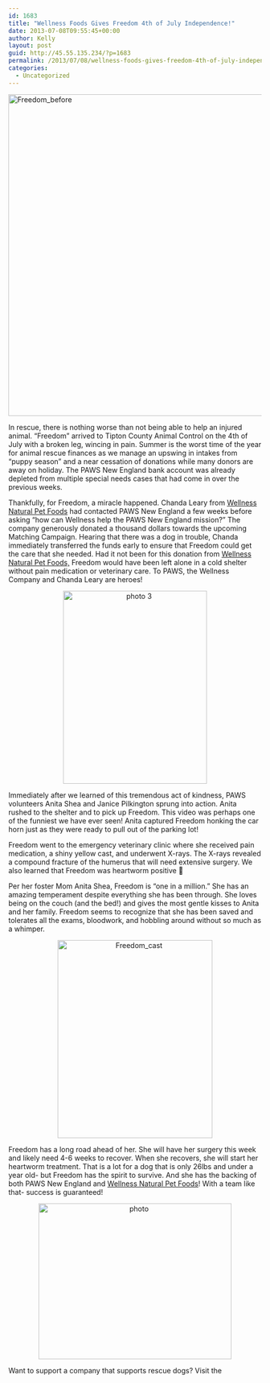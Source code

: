 ```yaml
---
id: 1683
title: "Wellness Foods Gives Freedom 4th of July Independence!"
date: 2013-07-08T09:55:45+00:00
author: Kelly
layout: post
guid: http://45.55.135.234/?p=1683
permalink: /2013/07/08/wellness-foods-gives-freedom-4th-of-july-independence/
categories:
  - Uncategorized
---
```

<img class="aligncenter size-full wp-image-1684" alt="Freedom_before" src="https://pawsnewengland.com/wp-content/uploads/2013/07/Freedom_before.jpg" width="516" height="640" />

In rescue, there is nothing worse than not being able to help an injured animal. &#8220;Freedom&#8221; arrived to Tipton County Animal Control on the 4th of July with a broken leg, wincing in pain. Summer is the worst time of the year for animal rescue finances as we manage an upswing in intakes from &#8220;puppy season&#8221; and a near cessation of donations while many donors are away on holiday. The PAWS New England bank account was already depleted from multiple special needs cases that had come in over the previous weeks.

Thankfully, for Freedom, a miracle happened. Chanda Leary from [Wellness Natural Pet Foods](https://www.facebook.com/wellnesspetfood?fref=ts) had contacted PAWS New England a few weeks before asking &#8220;how can Wellness help the PAWS New England mission?&#8221; The company generously donated a thousand dollars towards the upcoming Matching Campaign. Hearing that there was a dog in trouble, Chanda immediately transferred the funds early to ensure that Freedom could get the care that she needed. Had it not been for this donation from [Wellness Natural Pet Foods,](https://www.facebook.com/wellnesspetfood?fref=ts) Freedom would have been left alone in a cold shelter without pain medication or veterinary care. To PAWS, the Wellness Company and Chanda Leary are heroes!

<p style="text-align: center;">
  <img class="aligncenter  wp-image-1685" alt="photo 3" src="https://pawsnewengland.com/wp-content/uploads/2013/07/photo-3-477x640.jpg" width="286" height="384" />
</p>

<p style="text-align: left;">
  Immediately after we learned of this tremendous act of kindness, PAWS volunteers Anita Shea and Janice Pilkington sprung into action. Anita rushed to the shelter and to pick up Freedom. This video was perhaps one of the funniest we have ever seen! Anita captured Freedom honking the car horn just as they were ready to pull out of the parking lot!
</p>



<p style="text-align: left;">
  Freedom went to the emergency veterinary clinic where she received pain medication, a shiny yellow cast, and underwent X-rays. The X-rays revealed a compound fracture of the humerus that will need extensive surgery. We also learned that Freedom was heartworm positive 🙁
</p>

<p style="text-align: left;">
  Per her foster Mom Anita Shea, Freedom is &#8220;one in a million.&#8221; She has an amazing temperament despite everything she has been through. She loves being on the couch (and the bed!) and gives the most gentle kisses to Anita and her family. Freedom seems to recognize that she has been saved and tolerates all the exams, bloodwork, and hobbling around without so much as a whimper.
</p>

<p style="text-align: center;">
  <img class="aligncenter  wp-image-1688" alt="Freedom_cast" src="https://pawsnewengland.com/wp-content/uploads/2013/07/Freedom_cast.jpg" width="308" height="394" />
</p>

<p style="text-align: left;">
  Freedom has a long road ahead of her. She will have her surgery this week and likely need 4-6 weeks to recover. When she recovers, she will start her heartworm treatment. That is a lot for a dog that is only 26lbs and under a year old- but Freedom has the spirit to survive. And she has the backing of both PAWS New England and <a href="https://www.facebook.com/wellnesspetfood?fref=ts">Wellness Natural Pet Foods</a>! With a team like that- success is guaranteed!
</p>

<p style="text-align: center;">
  <img class="aligncenter  wp-image-1689" alt="photo" src="https://pawsnewengland.com/wp-content/uploads/2013/07/photo-640x516.jpg" width="384" height="310" />
</p>

<p style="text-align: left;">
  Want to support a company that supports rescue dogs? Visit the
</p>
